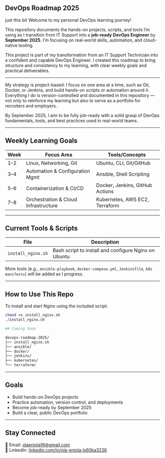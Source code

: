 ## DevOps Roadmap 2025
just this bit
Welcome to my personal DevOps learning journey!

This repository documents the hands-on projects, scripts, and tools I’m using as I transition from IT Support into a **job-ready DevOps Engineer** by **September 2025**. I’m focusing on real-world skills, automation, and cloud-native tooling.


This project is part of my transformation from an IT Support Technician into a confident and capable DevOps Engineer. I created this roadmap to bring structure and consistency to my learning, with clear weekly goals and practical deliverables.

---

My strategy is project-based: I focus on one area at a time, such as Git, Docker, or Jenkins, and build hands-on scripts or automation around it. Everything I do is version-controlled and documented in this repository — not only to reinforce my learning but also to serve as a portfolio for recruiters and employers.

By September 2025, I aim to be fully job-ready with a solid grasp of DevOps fundamentals, tools, and best practices used in real-world teams.

---

## Weekly Learning Goals

| Week | Focus Area                          | Tools/Concepts                        |
|------|-------------------------------------|---------------------------------------|
| 1–2  | Linux, Networking, Git              | Ubuntu, CLI, Git/GitHub               |
| 3–4  | Automation & Configuration Mgmt     | Ansible, Shell Scripting              |
| 5–6  | Containerization & CI/CD            | Docker, Jenkins, GitHub Actions       |
| 7–8  | Orchestration & Cloud Infrastructure| Kubernetes, AWS EC2, Terraform        |

---

## Current Tools & Scripts

| File               | Description                                           |
|--------------------|-------------------------------------------------------|
| `install_nginx.sh` | Bash script to install and configure Nginx on Ubuntu |

More tools (e.g., `ansible-playbook`, `docker-compose.yml`, `Jenkinsfile`, `k8s manifests`) will be added as I progress.

---

## How to Use This Repo

To install and start Nginx using the included script:

```bash
chmod +x install_nginx.sh
./install_nginx.sh

## Coming Soon

devops-roadmap-2025/
├── install_nginx.sh
├── ansible/
├── docker/
├── jenkins/
├── kubernetes/
└── terraform/
```

---

## Goals

- Build hands-on DevOps projects
- Practice automation, version control, and deployments
- Become job-ready by September 2025
- Build a clear, public DevOps portfolio

---

## Stay Connected

📧 Email: [olaeniola16@gmail.com](mailto:olaeniola16@gmail.com)  
🔗 LinkedIn: [linkedin.com/in/ola-eniola-b60ba3236](https://www.linkedin.com/in/ola-eniola-b60ba3236)
